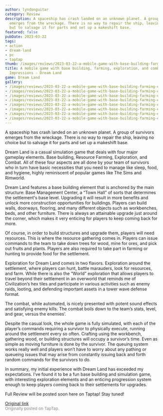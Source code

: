 ```yaml
---
author: lyndonguitar
category: Review
description: A spaceship has crash landed on an unknown planet. A group of survivors
  emerges from the wreckage. There is no way to repair the ship, leaving no choice
  but to salvage it for parts and set up a makeshift base.
featured: false
pubDate: 2023-03-22
tags:
- action
- dream-land
- pc
- taptap
thumb: /images/reviews/2023-03-22-a-mobile-game-with-base-building-farming-exploration-and-combat--first-impressions---drea-0.avif
title: A mobile game with base building, farming, exploration, and combat | First
  Impressions - Dream Land
game: Dream Land
gallery:
- /images/reviews/2023-03-22-a-mobile-game-with-base-building-farming-exploration-and-combat--first-impressions---drea-0.avif
- /images/reviews/2023-03-22-a-mobile-game-with-base-building-farming-exploration-and-combat--first-impressions---drea-1.avif
- /images/reviews/2023-03-22-a-mobile-game-with-base-building-farming-exploration-and-combat--first-impressions---drea-2.avif
- /images/reviews/2023-03-22-a-mobile-game-with-base-building-farming-exploration-and-combat--first-impressions---drea-3.avif
- /images/reviews/2023-03-22-a-mobile-game-with-base-building-farming-exploration-and-combat--first-impressions---drea-4.avif
- /images/reviews/2023-03-22-a-mobile-game-with-base-building-farming-exploration-and-combat--first-impressions---drea-5.avif
- /images/reviews/2023-03-22-a-mobile-game-with-base-building-farming-exploration-and-combat--first-impressions---drea-6.avif
- /images/reviews/2023-03-22-a-mobile-game-with-base-building-farming-exploration-and-combat--first-impressions---drea-7.avif
---
```

A spaceship has crash landed on an unknown planet. A group of survivors emerges from the wreckage. There is no way to repair the ship, leaving no choice but to salvage it for parts and set up a makeshift base.

Dream Land is a casual simulation game that deals with four major gameplay elements. Base building, Resource Farming, Exploration, and Combat. All of these four aspects are all done by your team of survivors who in turn have basic necessities that you need to manage like sleep, food, and hygiene, highly reminiscent of popular games like The Sims and Rimworld.

Dream Land features a base building element that is anchored by the main structure: Base Management Center, a “Town Hall” of sorts that determines the settlement's base level. Upgrading it will result in more benefits and unlock more construction opportunities for buildings. Players can build walls, doorways, flooring, and many different objects such as workbenches, beds, and other furniture.  There is always an attainable upgrade just around the corner, which makes it very enticing for players to keep coming back for more.

Of course, in order to build structures and upgrade them, players will need resources. This is where the resource gathering comes in. Players can issue commands to the team to take down trees for wood, mine for ores, and pick out fruits and plants. Players are also required to take part in farming or hunting to provide food for the settlement.

Exploration for Dream Land comes in two flavors. Exploration around the settlement, where players can hunt, battle marauders, look for resources, and farm. While there is also the “World” exploration that allows players to travel beyond their settlement in an overworld that reminds me of Civilization’s hex tiles and participate in various activities such as enemy raids, looting, and defending important assets in a tower wave defense format.

The combat, while automated, is nicely presented with potent sound effects and satisfying enemy kills. The combat boils down to the team’s stats, level, and gear, versus the enemies’.

Despite the casual look, the whole game is fully simulated, with each of the player’s commands requiring a survivor to physically execute, running around the settlement every so often. Crafting using the workbench, gathering wood, or building structures will occupy a survivor’s time. Even as simple as moving furniture is done by the survivor. The queuing system works really well and players won’t have to worry about any pathing or queueing issues that may arise from constantly issuing back and forth random commands for the survivors to do.

In summary, my initial experience with Dream Land has exceeded my expectations. I’ve found it to be a fun base building and simulation game, with interesting exploration elements and an enticing progression system enough to keep players coming back to their settlements for upgrades.

Full Review will be posted soon here on Taptap! Stay tuned!

[Original link](https://www.taptap.io/post/4863287)<br><span style="font-size: 0.95em; color: #888;">Originally posted on TapTap.</span>